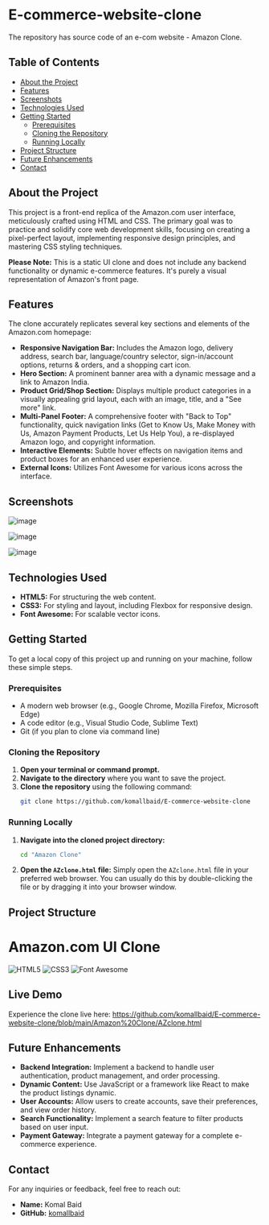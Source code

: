 # E-commerce-website-clone
The repository has source code of an e-com website - Amazon Clone.


## Table of Contents

- [About the Project](#about-the-project)
- [Features](#features)
- [Screenshots](#screenshots)
- [Technologies Used](#technologies-used)
- [Getting Started](#getting-started)
    - [Prerequisites](#prerequisites)
    - [Cloning the Repository](#cloning-the-repository)
    - [Running Locally](#running-locally)
- [Project Structure](#project-structure)
- [Future Enhancements](#future-enhancements)
- [Contact](#contact)

## About the Project

This project is a front-end replica of the Amazon.com user interface, meticulously crafted using HTML and CSS. The primary goal was to practice and solidify core web development skills, focusing on creating a pixel-perfect layout, implementing responsive design principles, and mastering CSS styling techniques.

**Please Note:** This is a static UI clone and does not include any backend functionality or dynamic e-commerce features. It's purely a visual representation of Amazon's front page.

## Features

The clone accurately replicates several key sections and elements of the Amazon.com homepage:

*   **Responsive Navigation Bar:** Includes the Amazon logo, delivery address, search bar, language/country selector, sign-in/account options, returns & orders, and a shopping cart icon.
*   **Hero Section:** A prominent banner area with a dynamic message and a link to Amazon India.
*   **Product Grid/Shop Section:** Displays multiple product categories in a visually appealing grid layout, each with an image, title, and a "See more" link.
*   **Multi-Panel Footer:** A comprehensive footer with "Back to Top" functionality, quick navigation links (Get to Know Us, Make Money with Us, Amazon Payment Products, Let Us Help You), a re-displayed Amazon logo, and copyright information.
*   **Interactive Elements:** Subtle hover effects on navigation items and product boxes for an enhanced user experience.
*   **External Icons:** Utilizes Font Awesome for various icons across the interface.

## Screenshots

![image](https://github.com/user-attachments/assets/84bf2470-cf8d-4813-97cd-b7763220c7bd)

![image](https://github.com/user-attachments/assets/fa74af23-03a8-44a0-8a9e-88b2cee0206b)

![image](https://github.com/user-attachments/assets/aa075986-1149-449b-a597-e7a077e1a0b6)


## Technologies Used

*   **HTML5:** For structuring the web content.
*   **CSS3:** For styling and layout, including Flexbox for responsive design.
*   **Font Awesome:** For scalable vector icons.

## Getting Started

To get a local copy of this project up and running on your machine, follow these simple steps.

### Prerequisites

*   A modern web browser (e.g., Google Chrome, Mozilla Firefox, Microsoft Edge)
*   A code editor (e.g., Visual Studio Code, Sublime Text)
*   Git (if you plan to clone via command line)

### Cloning the Repository

1.  **Open your terminal or command prompt.**
2.  **Navigate to the directory** where you want to save the project.
3.  **Clone the repository** using the following command:
    ```bash
    git clone https://github.com/komallbaid/E-commerce-website-clone
    ```


### Running Locally

1.  **Navigate into the cloned project directory:**
    ```bash
    cd "Amazon Clone"
    ```
2.  **Open the `AZclone.html` file:**
    Simply open the `AZclone.html` file in your preferred web browser. You can usually do this by double-clicking the file or by dragging it into your browser window.

## Project Structure
# Amazon.com UI Clone

![HTML5](https://img.shields.io/badge/HTML5-E34F26?style=for-the-badge&logo=html5&logoColor=white)
![CSS3](https://img.shields.io/badge/CSS3-1572B6?style=for-the-badge&logo=css3&logoColor=white)
![Font Awesome](https://img.shields.io/badge/Font%20Awesome-52BE80?style=for-the-badge&logo=font-awesome&logoColor=white)

## Live Demo

Experience the clone live here: https://github.com/komallbaid/E-commerce-website-clone/blob/main/Amazon%20Clone/AZclone.html

## Future Enhancements

*   **Backend Integration:** Implement a backend to handle user authentication, product management, and order processing.
*   **Dynamic Content:** Use JavaScript or a framework like React to make the product listings dynamic.
*   **User  Accounts:** Allow users to create accounts, save their preferences, and view order history.
*   **Search Functionality:** Implement a search feature to filter products based on user input.
*   **Payment Gateway:** Integrate a payment gateway for a complete e-commerce experience.


## Contact

For any inquiries or feedback, feel free to reach out:

- **Name:** Komal Baid
- **GitHub:** [komallbaid](https://github.com/komallbaid)



